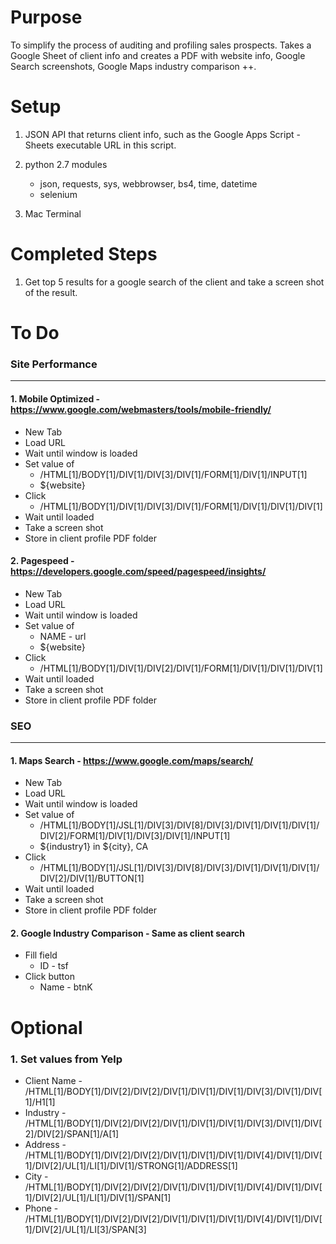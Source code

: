 # Purpose

To simplify the process of auditing and profiling sales prospects. Takes a Google Sheet of client info and creates a PDF with website info, Google Search screenshots, Google Maps industry comparison ++.

# Setup 

1. JSON API that returns client info, such as the Google Apps Script - Sheets executable URL in this script.

2. python 2.7 modules
    - json, requests, sys, webbrowser, bs4, time, datetime
    - selenium

3. Mac Terminal 

# Completed Steps

1. Get top 5 results for a google search of the client and take a screen shot of the result.

# To Do

### Site Performance
---

#### 1. Mobile Optimized - https://www.google.com/webmasters/tools/mobile-friendly/
* New Tab
* Load URL 
* Wait until window is loaded
* Set value of
    * /HTML[1]/BODY[1]/DIV[1]/DIV[3]/DIV[1]/FORM[1]/DIV[1]/INPUT[1]
    * ${website}
* Click 
    * /HTML[1]/BODY[1]/DIV[1]/DIV[3]/DIV[1]/FORM[1]/DIV[1]/DIV[1]/DIV[1]
* Wait until loaded
* Take a screen shot
* Store in client profile PDF folder
    
#### 2. Pagespeed - https://developers.google.com/speed/pagespeed/insights/
* New Tab
* Load URL 
* Wait until window is loaded
* Set value of
    * NAME - url
    * ${website}
* Click 
    * /HTML[1]/BODY[1]/DIV[1]/DIV[2]/DIV[1]/FORM[1]/DIV[1]/DIV[1]/DIV[1]
* Wait until loaded
* Take a screen shot
* Store in client profile PDF folder

### SEO 
---

#### 1. Maps Search - https://www.google.com/maps/search/ 
* New Tab
* Load URL 
* Wait until window is loaded
* Set value of
    * /HTML[1]/BODY[1]/JSL[1]/DIV[3]/DIV[8]/DIV[3]/DIV[1]/DIV[1]/DIV[1]/DIV[2]/FORM[1]/DIV[1]/DIV[3]/DIV[1]/INPUT[1]
    * ${industry1} in ${city}, CA
* Click 
    * /HTML[1]/BODY[1]/JSL[1]/DIV[3]/DIV[8]/DIV[3]/DIV[1]/DIV[1]/DIV[1]/DIV[2]/DIV[1]/BUTTON[1]
* Wait until loaded
* Take a screen shot
* Store in client profile PDF folder

#### 2. Google Industry Comparison - Same as client search 
* Fill field
    * ID - tsf
* Click button
    * Name - btnK




# Optional

### 1. Set values from Yelp
* Client Name - /HTML[1]/BODY[1]/DIV[2]/DIV[2]/DIV[1]/DIV[1]/DIV[1]/DIV[3]/DIV[1]/DIV[1]/H1[1]
* Industry - /HTML[1]/BODY[1]/DIV[2]/DIV[2]/DIV[1]/DIV[1]/DIV[1]/DIV[3]/DIV[1]/DIV[2]/DIV[2]/SPAN[1]/A[1]
* Address - /HTML[1]/BODY[1]/DIV[2]/DIV[2]/DIV[1]/DIV[1]/DIV[1]/DIV[4]/DIV[1]/DIV[1]/DIV[2]/UL[1]/LI[1]/DIV[1]/STRONG[1]/ADDRESS[1]
* City - /HTML[1]/BODY[1]/DIV[2]/DIV[2]/DIV[1]/DIV[1]/DIV[1]/DIV[4]/DIV[1]/DIV[1]/DIV[2]/UL[1]/LI[1]/DIV[1]/SPAN[1]
* Phone - /HTML[1]/BODY[1]/DIV[2]/DIV[2]/DIV[1]/DIV[1]/DIV[1]/DIV[4]/DIV[1]/DIV[1]/DIV[2]/UL[1]/LI[3]/SPAN[3]
